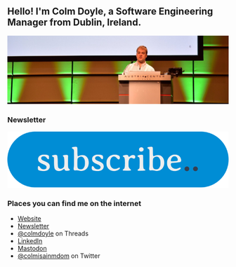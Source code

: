 ##  Hello! I'm Colm Doyle, a Software Engineering Manager from Dublin, Ireland.

![On stage during WeAreDevelopers 2018](https://github.com/colmdoyle/colmdoyle/blob/main/on-stage-cropped.jpeg?raw=true)

### Newsletter

[![](https://github.com/colmdoyle/colmdoyle/blob/main/subscribe.png?raw=true)](https://cdoyle.me/newsletter/)

### Places you can find me on the internet

- [Website](https://cdoyle.me)
- [Newsletter](https://cdoyle.me/newsletter/)
- [@colmdoyle](https://www.threads.net/@colmdoyle) on Threads
- [LinkedIn](https://www.linkedin.com/in/colmdoyle/)
- <a href="https://mastodon.ie/@colmdoyle" rel="me">Mastodon</a>
- [@colmisainmdom](https://twitter.com/colmisainmdom) on Twitter
